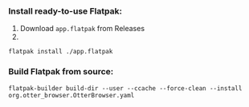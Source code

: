 ### Install ready-to-use Flatpak:
1. Download `app.flatpak` from Releases
2. 
```
flatpak install ./app.flatpak
```
### Build Flatpak from source:
```
flatpak-builder build-dir --user --ccache --force-clean --install org.otter_browser.OtterBrowser.yaml
```
